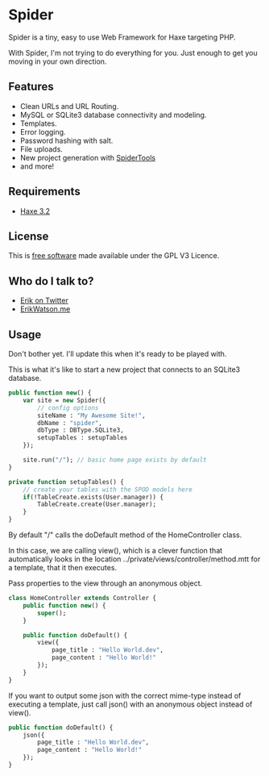 Spider
======

Spider is a tiny, easy to use Web Framework for Haxe targeting PHP.

With Spider, I'm not trying to do everything for you. Just enough to get you moving in your own direction.


## Features

* Clean URLs and URL Routing.
* MySQL or SQLite3 database connectivity and modeling.
* Templates.
* Error logging.
* Password hashing with salt.
* File uploads.
* New project generation with [SpiderTools](https://github.com/championchap/SpiderTools)
* and more! 


## Requirements

* [Haxe 3.2](http://haxe.org)


## License

This is [free software](https://www.gnu.org/philosophy/free-sw.html) made available under the GPL V3 Licence.


## Who do I talk to?

* [Erik on Twitter](https://twitter.com/championchap)
* [ErikWatson.me](http://erikwatson.me)


## Usage

Don't bother yet. I'll update this when it's ready to be played with.

This is what it's like to start a new project that connects to an SQLite3 database.

```haxe
public function new() {
	var site = new Spider({
		// config options
		siteName : "My Awesome Site!",
		dbName : "spider",
		dbType : DBType.SQLite3,
		setupTables : setupTables
	});

	site.run("/"); // basic home page exists by default
}

private function setupTables() {
	// create your tables with the SPOD models here
	if(!TableCreate.exists(User.manager)) {
		TableCreate.create(User.manager);
	}
}
```

By default "/" calls the doDefault method of the HomeController class.

In this case, we are calling view(), which is a clever function that automatically looks in the location ../private/views/controller/method.mtt for a template, that it then executes.

Pass properties to the view through an anonymous object.


```haxe
class HomeController extends Controller {
	public function new() {
		super();
	}

	public function doDefault() {
		view({
			page_title : "Hello World.dev",
			page_content : "Hello World!"
		});
	}
}
```

If you want to output some json with the correct mime-type instead of executing a template, just call json() with an anonymous object instead of view().

```haxe
public function doDefault() {
	json({
		page_title : "Hello World.dev",
		page_content : "Hello World!"
	});
}
```
